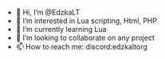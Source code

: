 - 👋 Hi, I’m @EdzkaLT
- 👀 I’m interested in Lua scripting, Html, PHP
- 🌱 I’m currently learning Lua
- 💞️ I’m looking to collaborate on any project
- 📫 How to reach me: discord:edzkaltorg

<!---
EdzkaLT/EdzkaLT is a ✨ special ✨ repository because its `README.md` (this file) appears on your GitHub profile.
You can click the Preview link to take a look at your changes.
--->
